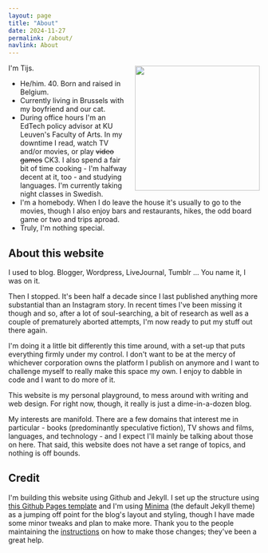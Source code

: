 ```yaml
---
layout: page
title: "About"
date: 2024-11-27
permalink: /about/
navlink: About
---
```


<img src="{{site.baseurl}}/docs/assets/images/about_small.jpg" style="height: 250px; vertical-align: top; margin: 0.3em 0 1em 1em; float: right;" />

I'm Tijs. 
- He/him. 40. Born and raised in Belgium.
- Currently living in Brussels with my boyfriend and our cat.  
- During office hours I'm an EdTech policy advisor at KU Leuven's Faculty of Arts. In my downtime I read, watch TV and/or movies, or play ~~video games~~ CK3. I also spend a fair bit of time cooking - I'm halfway decent at it, too - and studying languages. I'm currently taking night classes in Swedish.  
- I'm a homebody. When I do leave the house it's usually to go to the movies, though I also enjoy bars and restaurants, hikes, the odd board game or two and trips aproad.  
- Truly, I'm nothing special.

## About this website
I used to blog. Blogger, Wordpress, LiveJournal, Tumblr ... You name it, I was on it. 

Then I stopped. It's been half a decade since I last published anything more substantial than an Instagram story. In recent times I've been missing it though and so, after a lot of soul-searching, a bit of research as well as a couple of prematurely aborted attempts, I'm now ready to put my stuff out there again.

I'm doing it a little bit differently this time around, with a set-up that puts everything firmly under my control. I don't want to be at the mercy of whichever corporation owns the platform I publish on anymore and I want to challenge myself to really make this space my own. I enjoy to dabble in code and I want to do more of it.

This website is my personal playground, to mess around with writing and web design. For right now, though, it really is just a dime-in-a-dozen blog.

My interests are manifold. There are a few domains that interest me in particular - books (predominantly speculative fiction), TV shows and films, languages, and technology - and I expect I'll mainly be talking about those on here. That said, this website does not have a set range of topics, and nothing is off bounds.


## Credit
I'm building this website using Github and Jekyll. I set up the structure using [this Github Pages template](https://github.com/skills/github-pages) and I'm using [Minima](https://github.com/jekyll/minima) (the default Jekyll theme) as a jumping off point for the blog's layout and styling, though I have made some minor tweaks and plan to make more. Thank you to the people maintaining the [instructions](https://github.com/jekyll/minima/blob/master/README.md) on how to make those changes; they've been a great help.
